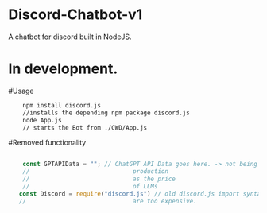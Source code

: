 # Discord-Chatbot-v1
A chatbot for discord built in NodeJS.

# In development.

#Usage
```sh
    npm install discord.js
    //installs the depending npm package discord.js
    node App.js
    // starts the Bot from ./CWD/App.js

```
  
#Removed functionality
```js

    const GPTAPIData = ""; // ChatGPT API Data goes here. -> not being used in
    //							   production
    //							   as the price
    //							   of LLMs
   const Discord = require("discord.js") // old discord.js import syntax
   //							   are too expensive.
```